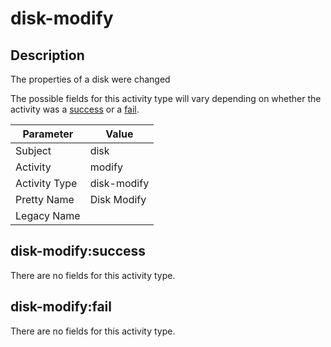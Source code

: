 disk-modify
===========

Description
-----------
The properties of a disk were changed

The possible fields for this activity type will vary depending on whether the activity was a [success](#disk-modifysuccess) or a [fail](#disk-modifyfail).

| Parameter     | Value       |
| ------------- | ----------- |
| Subject       | disk        |
| Activity      | modify      |
| Activity Type | disk-modify |
| Pretty Name   | Disk Modify |
| Legacy Name   |             |

disk-modify:success
-------------------

There are no fields for this activity type.


disk-modify:fail
----------------

There are no fields for this activity type.
